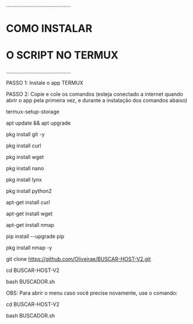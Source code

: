 
............................................

#        COMO INSTALAR 
#     O SCRIPT NO TERMUX

............................................

PASSO 1: Instale o app TERMUX

PASSO 2: Copie e cole os comandos (esteja conectado a internet quando abrir o app pela primeira vez, e durante a instalação dos comandos abaixo)

termux-setup-storage

apt update && apt upgrade

pkg install git -y

pkg install curl

pkg install wget

pkg install nano

pkg install lynx

pkg install python2

apt-get install curl

apt-get install wget

apt-get install nmap

pip install --upgrade pip

pkg install nmap -y

git clone https://github.com/Oliveirae/BUSCAR-HOST-V2.git

cd BUSCAR-HOST-V2

bash BUSCADOR.sh



OBS: Para abrir o menu caso você precise novamente, use o comando:

cd BUSCAR-HOST-V2

bash BUSCADOR.sh

